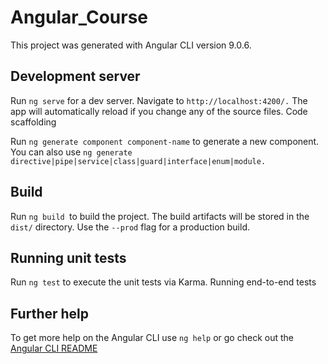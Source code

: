 # Angular_Course

This project was generated with Angular CLI version 9.0.6.

## Development server

Run ```ng serve``` for a dev server. Navigate to ```http://localhost:4200/.``` The app will automatically reload if you change any of the source files.
Code scaffolding

Run ```ng generate component component-name``` to generate a new component. You can also use ```ng generate directive|pipe|service|class|guard|interface|enum|module.```

## Build

Run ```ng build ```to build the project. The build artifacts will be stored in the ```dist/``` directory. Use the ```--prod``` flag for a production build.

## Running unit tests

Run ```ng test``` to execute the unit tests via Karma.
Running end-to-end tests

## Further help

To get more help on the Angular CLI use ```ng help``` or go check out the
[Angular CLI README](https://github.com/angular/angular-cli/blob/master/README.md)

